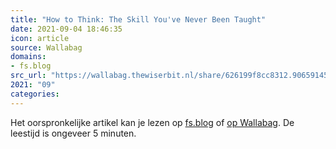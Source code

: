 ```yaml
---
title: "How to Think: The Skill You've Never Been Taught"
date: 2021-09-04 18:46:35
icon: article
source: Wallabag
domains:
- fs.blog
src_url: "https://wallabag.thewiserbit.nl/share/626199f8cc8312.90659145"
2021: "09"
categories:
---
```

Het oorspronkelijke artikel kan je lezen op [fs.blog](https://fs.blog/2015/08/how-to-think/) of [op Wallabag](https://wallabag.thewiserbit.nl/share/626199f8cc8312.90659145). De leestijd is ongeveer 5 minuten.